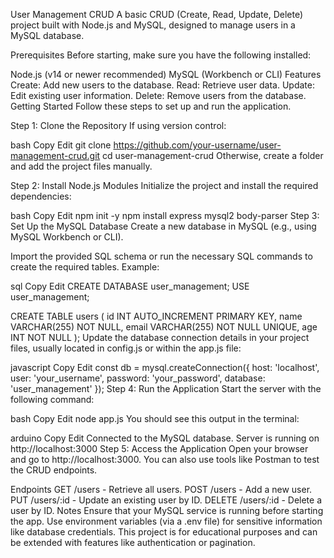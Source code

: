 User Management CRUD
A basic CRUD (Create, Read, Update, Delete) project built with Node.js and MySQL, designed to manage users in a MySQL database.

Prerequisites
Before starting, make sure you have the following installed:

Node.js (v14 or newer recommended)
MySQL (Workbench or CLI)
Features
Create: Add new users to the database.
Read: Retrieve user data.
Update: Edit existing user information.
Delete: Remove users from the database.
Getting Started
Follow these steps to set up and run the application.

Step 1: Clone the Repository
If using version control:

bash
Copy
Edit
git clone https://github.com/your-username/user-management-crud.git
cd user-management-crud
Otherwise, create a folder and add the project files manually.

Step 2: Install Node.js Modules
Initialize the project and install the required dependencies:

bash
Copy
Edit
npm init -y
npm install express mysql2 body-parser
Step 3: Set Up the MySQL Database
Create a new database in MySQL (e.g., using MySQL Workbench or CLI).

Import the provided SQL schema or run the necessary SQL commands to create the required tables. Example:

sql
Copy
Edit
CREATE DATABASE user_management;
USE user_management;

CREATE TABLE users (
    id INT AUTO_INCREMENT PRIMARY KEY,
    name VARCHAR(255) NOT NULL,
    email VARCHAR(255) NOT NULL UNIQUE,
    age INT NOT NULL
);
Update the database connection details in your project files, usually located in config.js or within the app.js file:

javascript
Copy
Edit
const db = mysql.createConnection({
    host: 'localhost',
    user: 'your_username',
    password: 'your_password',
    database: 'user_management'
});
Step 4: Run the Application
Start the server with the following command:

bash
Copy
Edit
node app.js
You should see this output in the terminal:

arduino
Copy
Edit
Connected to the MySQL database.
Server is running on http://localhost:3000
Step 5: Access the Application
Open your browser and go to http://localhost:3000. You can also use tools like Postman to test the CRUD endpoints.

Endpoints
GET /users - Retrieve all users.
POST /users - Add a new user.
PUT /users/:id - Update an existing user by ID.
DELETE /users/:id - Delete a user by ID.
Notes
Ensure that your MySQL service is running before starting the app.
Use environment variables (via a .env file) for sensitive information like database credentials.
This project is for educational purposes and can be extended with features like authentication or pagination.
